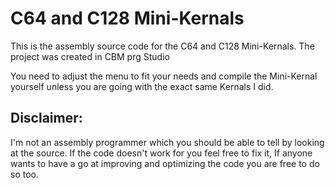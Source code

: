 # C64 and C128 Mini-Kernals

This is the assembly source code for the C64 and C128 Mini-Kernals.
The project was created in CBM prg Studio

You need to adjust the menu to fit your needs and compile the Mini-Kernal yourself unless you are going with the exact same Kernals I did.

## Disclaimer:  
I'm not an assembly programmer which you should be able to tell by looking at the source. If the code doesn't work for you feel free to fix it,
If anyone wants to have a go at improving and optimizing the code you are free to do so too.
